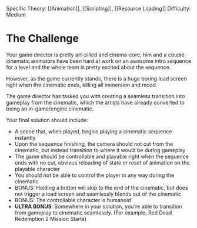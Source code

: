 
Specific Theory: [[Animation]], [[Scripting]], [[Resource Loading]]
Difficulty: Medium

# The Challenge

Your game director is pretty art-pilled and cinema-core, him and a couple cinematic animators have been hard at work on an awesome intro sequence for a level and the whole team is pretty excited about the sequence. 

However, as the game currently stands, there is a huge boring load screen right when the cinematic ends, killing all immersion and mood.

The game director has tasked you with creating a seamless transition into gameplay from the cinematic, which the artists have already converted to being an in-game/engine cinematic. 

Your final solution should include:
- A scene that, when played, begins playing a cinematic sequence instantly
- Upon the sequence finishing, the camera should not cut from the cinematic, but instead transition to where it would be during gameplay
- The game should be controllable and playable right when the sequence ends with no cut, obvious reloading of state or reset of animation on the playable character
- You should not be able to control the player in any way during the cinematic
- BONUS: Holding a button will skip to the end of the cinematic, but does not trigger a load screen and seamlessly blends out of the cinematic
- BONUS: The controllable character is humanoid
- **ULTRA BONUS**: Somewhere in your solution, you're able to transition from gameplay to cinematic seamlessly. (For example, Red Dead Redemption 2 Mission Starts)





